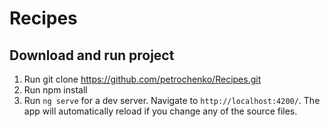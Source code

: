 # Recipes

## Download and run project

1. Run git clone https://github.com/petrochenko/Recipes.git
2. Run npm install
3. Run `ng serve` for a dev server. Navigate to `http://localhost:4200/`. The app will automatically reload if you change any of the source files.
